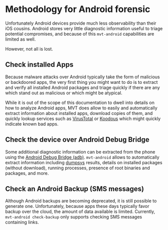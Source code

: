 # Methodology for Android forensic

Unfortunately Android devices provide much less observability than their iOS cousins. Android stores very little diagnostic information useful to triage potential compromises, and because of this `mvt-android` capabilities are limited as well.

However, not all is lost.

## Check installed Apps

Because malware attacks over Android typically take the form of malicious or backdoored apps, the very first thing you might want to do is to extract and verify all installed Android packages and triage quickly if there are any which stand out as malicious or which might be atypical.

While it is out of the scope of this documentation to dwell into details on how to analyze Android apps, MVT does allow to easily and automatically extract information about installed apps, download copies of them, and quickly lookup services such as [VirusTotal](https://www.virustotal.com) or [Koodous](https://www.koodous.com) which might quickly indicate known bad apps.


## Check the device over Android Debug Bridge

Some additional diagnostic information can be extracted from the phone using the [Android Debug Bridge (adb)](https://developer.android.com/studio/command-line/adb). `mvt-android` allows to automatically extract information including [dumpsys](https://developer.android.com/studio/command-line/dumpsys) results, details on installed packages (without download), running processes, presence of root binaries and packages, and more.


## Check an Android Backup (SMS messages)

Although Android backups are becoming deprecated, it is still possible to generate one. Unfortunately, because apps these days typically favor backup over the cloud, the amount of data available is limited. Currently, `mvt-android check-backup` only supports checking SMS messages containing links.
